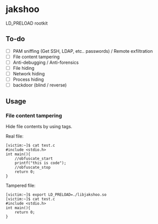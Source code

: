 # jakshoo
LD_PRELOAD rootkit

## To-do

- [ ] PAM sniffing (Get SSH, LDAP, etc.. passwords) / Remote exfiltration
- [ ] File content tampering
- [ ] Anti-debugging / Anti-forensics
- [ ] File hiding
- [ ] Network hiding
- [ ] Process hiding
- [ ] backdoor (blind / reverse)

## Usage
### File content tampering
Hide file contents by using tags.

Real file:
```
[victim:~]$ cat test.c                                                                                                                   
#include <stdio.h>
int main(){
	//obfuscate_start
	printf("this is code");
	//obfuscate_stop
	return 0;
}

```

Tampered file:
```
[victim:~]$ export LD_PRELOAD=./libjakshoo.so                                                                                               
[victim:~]$ cat test.c                                                                                                                     
#include <stdio.h>
int main(){
	return 0;
}
```
